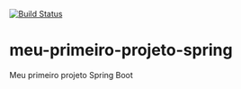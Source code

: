 [![Build Status](https://travis-ci.org/tamaracarreiras/meu-primeiro-projeto-spring.svg?branch=master)](https://travis-ci.org/tamaracarreiras/meu-primeiro-projeto-spring)
# meu-primeiro-projeto-spring
Meu primeiro projeto Spring Boot
